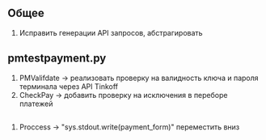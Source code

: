 ## Общее
1. Исправить генерации API запросов, абстрагировать

## pmtestpayment.py
1. PMValifdate -> реализовать проверку на валидность ключа и пароля терминала через API Tinkoff
2. CheckPay -> добавить проверку на исключения в переборе платежей

## 
1. Proccess -> "sys.stdout.write(payment_form)" переместить вниз
